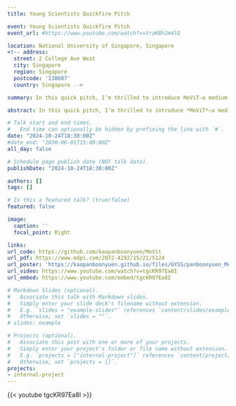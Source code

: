 ```yaml
---
title: Young Scientists Quickfire Pitch

event: Young Scientists Quickfire Pitch
event_url: #https://www.youtube.com/watch?v=traKBhJm4lQ

location: National University of Singapore, Singapore
<!-- address:
  street: 2 College Ave West
  city: Singapore
  region: Singapore
  postcode: '138607'
  country: Singapore -->

summary: In this quick pitch, I’m thrilled to introduce MeViT—a medium-resolution Vision Transformer developed for high-precision semantic segmentation of Landsat satellite imagery.

abstract: In this quick pitch, I’m thrilled to introduce *MeViT*—a medium-resolution Vision Transformer developed for high-precision semantic segmentation of Landsat satellite imagery. Designed specifically to handle Thailand’s key agricultural regions, MeViT allows us to classify different land use and land cover types, focusing on economically important crops like para rubber, corn, and pineapple. This application is essential for understanding crop distribution and monitoring agricultural trends at scale. MeViT is built to enhance standard Vision Transformers, integrating multi-scale depth-wise convolutions for better feature capture. This unique architecture provides MeViT with the ability to handle both local and global information, which is critical in distinguishing between various vegetation types in medium-resolution satellite images. By revising the mixed-scale convolutional feedforward network (MixCFN), MeViT balances accuracy with efficiency, achieving highly detailed results while remaining computationally efficient. Through extensive experiments on publicly available Thai Landsat data, MeViT has outperformed leading models in the field, showing superior performance across key metrics like precision, recall, F1 score, and mean IoU. This research highlights MeViT’s potential for scalable, accurate land-cover mapping in Southeast Asia, promising valuable insights for the agriculture sector. Check out my full work [here](https://kaopanboonyuen.github.io/publication/mevit-a-medium-resolution-vision-transformer/), and let’s drive innovation together!

# Talk start and end times.
#   End time can optionally be hidden by prefixing the line with `#`.
date: "2024-10-24T18:30:00Z"
#date_end: "2030-06-01T15:00:00Z"
all_day: false

# Schedule page publish date (NOT talk date).
publishDate: "2024-10-24T18:30:00Z"

authors: []
tags: []

# Is this a featured talk? (true/false)
featured: false

image:
  caption: ''
  focal_point: Right

links:
url_code: https://github.com/kaopanboonyuen/MeVit
url_pdf: https://www.mdpi.com/2072-4292/15/21/5124
url_poster: 'https://kaopanboonyuen.github.io/files/GYSS/panboonyuen_MeViT_Poster_toGYSS2025.pdf'
url_video: https://www.youtube.com/watch?v=tgcKR97Ea8I
url_embed: https://www.youtube.com/embed/tgcKR97Ea8I

# Markdown Slides (optional).
#   Associate this talk with Markdown slides.
#   Simply enter your slide deck's filename without extension.
#   E.g. `slides = "example-slides"` references `content/slides/example-slides.md`.
#   Otherwise, set `slides = ""`.
# slides: example

# Projects (optional).
#   Associate this post with one or more of your projects.
#   Simply enter your project's folder or file name without extension.
#   E.g. `projects = ["internal-project"]` references `content/project/deep-learning/index.md`.
#   Otherwise, set `projects = []`.
projects:
- internal-project
---
```


<!-- {{< youtube traKBhJm4lQ >}} -->
{{< youtube tgcKR97Ea8I >}}
